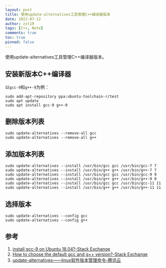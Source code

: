 ```yaml
---
layout: post
title: 使用update-alternatives工具管理C++编译器版本
date: 2022-07-12
author: zxl19
tags: [C++, Note]
comments: true
toc: true
pinned: false
---
```


使用update-alternatives工具管理C++编译器版本。

<!-- more -->

## 安装新版本C++编译器

以`gcc-9`和`g++-9`为例：

```shell
sudo add-apt-repository ppa:ubuntu-toolchain-r/test
sudo apt update
sudo apt install gcc-9 g++-9
```

## 删除版本列表

```shell
sudo update-alternatives --remove-all gcc
sudo update-alternatives --remove-all g++
```

## 添加版本列表

```shell
sudo update-alternatives --install /usr/bin/gcc gcc /usr/bin/gcc-7 7
sudo update-alternatives --install /usr/bin/g++ g++ /usr/bin/g++-7 7
sudo update-alternatives --install /usr/bin/gcc gcc /usr/bin/gcc-9 9
sudo update-alternatives --install /usr/bin/g++ g++ /usr/bin/g++-9 9
sudo update-alternatives --install /usr/bin/gcc gcc /usr/bin/gcc-11 11
sudo update-alternatives --install /usr/bin/g++ g++ /usr/bin/g++-11 11
```

## 选择版本

```shell
sudo update-alternatives --config gcc
sudo update-alternatives --config g++
```

## 参考

1. [install gcc-9 on Ubuntu 18.04?-Stack Exchange](https://askubuntu.com/questions/1140183/install-gcc-9-on-ubuntu-18-04)
2. [How to choose the default gcc and g++ version?-Stack Exchange](https://askubuntu.com/questions/26498/how-to-choose-the-default-gcc-and-g-version)
3. [update-alternatives——linux软件版本管理命令-腾讯云](https://cloud.tencent.com/developer/article/1532283)
